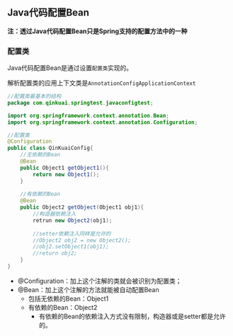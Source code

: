 ## Java代码配置Bean

**注：透过Java代码配置Bean只是Spring支持的配置方法中的一种**



### 配置类

Java代码配置Bean是通过设置`配置类`实现的。

解析配置类的应用上下文类是`AnnotationConfigApplicationContext`

```java
//配置类最基本的结构
package com.qinkuai.springtest.javaconfigtest;

import org.springframework.context.annotation.Bean;
import org.springframework.context.annotation.Configuration;

//配置类
@Configuration
public class QinKuaiConfig{
	//无依赖的Bean
    @Bean
    public Object1 getObject1(){
        return new Object1();
    }
    
    //有依赖的Bean
    @Bean
    public Object2 getObject(Object1 obj1){
        //构造器依赖注入
        retrun new Object2(obj1);
        
        //setter依赖注入同样是允许的
        //Object2 obj2 = new Object2();
        //obj2.setObject1(obj1);
        //return obj2;
    }
}
```

- @Configuration：加上这个注解的类就会被识别为配置类；
- @Bean：加上这个注解的方法就能被自动配置Bean
  - 包括无依赖的Bean：Object1
  - 有依赖的Bean：Object2
    - 有依赖的Bean的依赖注入方式没有限制，构造器或是setter都是允许的。